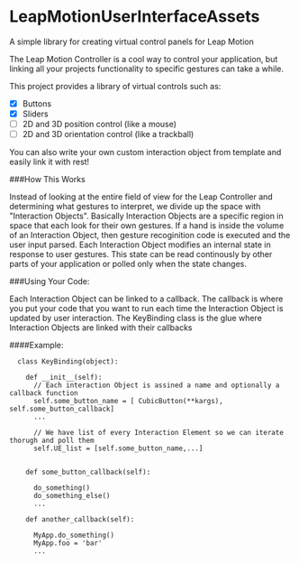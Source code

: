 LeapMotionUserInterfaceAssets
=============================

A simple library for creating virtual control panels for Leap Motion

The Leap Motion Controller is a cool way to control your application, but linking all your projects functionality
to specific gestures can take a while.

This project provides a library of virtual controls such as:
  - [x] Buttons
  - [x] Sliders
  - [ ] 2D and 3D position control (like a mouse)
  - [ ] 2D and 3D orientation control (like a trackball)
  
You can also write your own custom interaction object from template and easily link it with rest! 

###How This Works

  Instead of looking at the entire field of view for the Leap Controller and determining what gestures to interpret,
  we divide up the space with "Interaction Objects". Basically Interaction Objects are a specific region in space
  that each look for their own gestures. If a hand is inside the volume of an Interaction Object, then gesture 
  recoginition code is executed and the user input parsed. Each Interaction Object modifies an internal state in 
  response to user gestures. This state can be read continously by other parts of your application or polled only when 
  the state changes.
  
  
###Using Your Code:

  Each Interaction Object can be linked to a callback. The callback is where you put your code that you want to run each
  time the Interaction Object is updated by user interaction. The KeyBinding class is the glue where Interaction Objects
  are linked with their callbacks
  
####Example:
    
      class KeyBinding(object):
      
        def __init__(self):
          // Each interaction Object is assined a name and optionally a callback function
          self.some_button_name = [ CubicButton(**kargs), self.some_button_callback]
          ...
          
          // We have list of every Interaction Element so we can iterate thorugh and poll them
          self.UE_list = [self.some_button_name,...]
          
          
        def some_button_callback(self):
          
          do_something()
          do_something_else()
          ...
        
        def another_callback(self):
          
          MyApp.do_something()
          MyApp.foo = 'bar'
          ...
          




